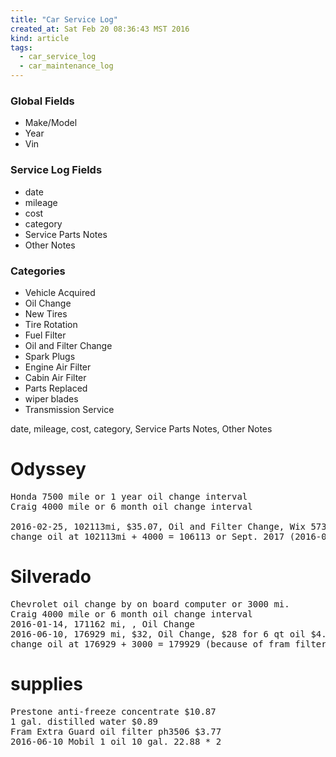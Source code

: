 ```yaml
---
title: "Car Service Log"
created_at: Sat Feb 20 08:36:43 MST 2016
kind: article
tags:
  - car_service_log
  - car_maintenance_log
---
```


### Global Fields

<ul>
  <li>Make/Model</li>
  <li>Year</li>
  <li>Vin</li>
</ul>

### Service Log Fields

<ul>
  <li>date</li>
  <li>mileage</li>
  <li>cost</li>
  <li>category</li>
  <li>Service Parts Notes</li>
  <li>Other Notes</li>
</ul>

### Categories

<ul>
  <li>Vehicle Acquired</li>
  <li>Oil Change</li>
  <li>New Tires</li>
  <li>Tire Rotation</li>
  <li>Fuel Filter</li>
  <li>Oil and Filter Change</li>
  <li>Spark Plugs</li>
  <li>Engine Air Filter</li>
  <li>Cabin Air Filter</li>
  <li>Parts Replaced</li>
  <li>wiper blades</li>
  <li>Transmission Service</li>
</ul>

date, mileage, cost, category, Service Parts Notes, Other Notes

# Odyssey

<pre>
Honda 7500 mile or 1 year oil change interval
Craig 4000 mile or 6 month oil change interval

2016-02-25, 102113mi, $35.07, Oil and Filter Change, Wix 57356XP oil filter $10.60, Mobil 1 5w20 5qt $25.47, Other Notes
change oil at 102113mi + 4000 = 106113 or Sept. 2017 (2016-08-25)
</pre>


# Silverado

<pre>
Chevrolet oil change by on board computer or 3000 mi.
Craig 4000 mile or 6 month oil change interval
2016-01-14, 171162 mi, , Oil Change
2016-06-10, 176929 mi, $32, Oil Change, $28 for 6 qt oil $4.05 for oil filter, Mobil 1 oil; fram ph3506 oil filter
change oil at 176929 + 3000 = 179929 (because of fram filter, will use wix next time) or Jan. 2017 (2017-01-10)
</pre>

# supplies

<pre>
Prestone anti-freeze concentrate $10.87
1 gal. distilled water $0.89
Fram Extra Guard oil filter ph3506 $3.77
2016-06-10 Mobil 1 oil 10 gal. 22.88 * 2
</pre>

<!--
html boilerplate
<a href="" target="_blank"></a>
<img src="" width="400px">
<ul>
  <li></li>
</ul>
<pre>
</pre>
<pre><code>
</code></pre>
-->
